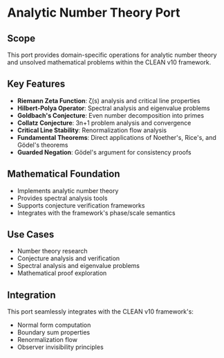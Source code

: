 # Analytic Number Theory Port

## Scope
This port provides domain-specific operations for analytic number theory and unsolved mathematical problems within the CLEAN v10 framework.

## Key Features
- **Riemann Zeta Function**: ζ(s) analysis and critical line properties
- **Hilbert-Polya Operator**: Spectral analysis and eigenvalue problems
- **Goldbach's Conjecture**: Even number decomposition into primes
- **Collatz Conjecture**: 3n+1 problem analysis and convergence
- **Critical Line Stability**: Renormalization flow analysis
- **Fundamental Theorems**: Direct applications of Noether's, Rice's, and Gödel's theorems
- **Guarded Negation**: Gödel's argument for consistency proofs

## Mathematical Foundation
- Implements analytic number theory
- Provides spectral analysis tools
- Supports conjecture verification frameworks
- Integrates with the framework's phase/scale semantics

## Use Cases
- Number theory research
- Conjecture analysis and verification
- Spectral analysis and eigenvalue problems
- Mathematical proof exploration

## Integration
This port seamlessly integrates with the CLEAN v10 framework's:
- Normal form computation
- Boundary sum properties
- Renormalization flow
- Observer invisibility principles
